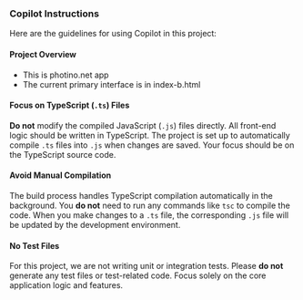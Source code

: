### Copilot Instructions

Here are the guidelines for using Copilot in this project:

#### Project Overview
- This is photino.net app
- The current primary interface is in index-b.html


#### Focus on TypeScript (`.ts`) Files
**Do not** modify the compiled JavaScript (`.js`) files directly. All front-end logic should be written in TypeScript. The project is set up to automatically compile `.ts` files into `.js` when changes are saved. Your focus should be on the TypeScript source code.

#### Avoid Manual Compilation
The build process handles TypeScript compilation automatically in the background. You **do not** need to run any commands like `tsc` to compile the code. When you make changes to a `.ts` file, the corresponding `.js` file will be updated by the development environment.

#### No Test Files
For this project, we are not writing unit or integration tests. Please **do not** generate any test files or test-related code. Focus solely on the core application logic and features.



